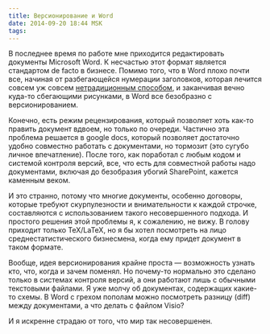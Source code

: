 ```yaml
---
title: Версионирование и Word
date: 2014-09-20 18:44 MSK
tags:
---
```


В последнее время по работе мне приходится редактировать документы Microsoft Word. К несчастью этот формат является
стандартом de facto в бизнесе. Помимо того, что в Word плохо почти все, начиная от разбегающейся нумерации
заголовков, которая лечится совсем уж совсем [нетрадиционным способом](http://word.mvps.org/faqs/numbering/NumberingExplained/NumberingInAction/HeadingNumbering.htm), и заканчивая вечно куда-то сбегающими рисунками, в Word все безобразно с версионированием.

Конечно, есть режим рецензирования, который позволяет хоть как-то править документ вдвоем, но только по очереди.
Частично эта проблема решается в google docs, который позволяет достаточно удобно совместно работать с документами, но
тормозит (это сугубо личное впечатление). После того, как поработал с любым кодом и системой контроля версий, все,
что есть для совместной работы надо документами, включая до безобразия убогий SharePoint, кажется каменным веком.

И это странно, потому что многие документы, особенно договоры, которые требуют скурпулезности и внимательности к каждой
строчке, составляются с использованием такого несовершенного подхода. И простого решения этой проблемы я, к сожалению,
не вижу. В голову приходит только TeX/LaTeX, но я бы хотел посмотреть на лицо среднестатистического бизнесмена, когда
ему придет документ в таком формате.

Вообще, идея версионирования крайне проста — возможность узнать кто, что, когда и зачем поменял. Но почему-то нормально
это сделано только в системах контроля версий, а они работают лишь с обычными текстовыми файлами.
Я уже молчу об документах, содержащих какие-то схемы. В Word с грехом пополам можно посмотреть разницу (diff) между
документами, а что делать с файлом Visio?

И я искренне страдаю от того, что мир так несовершенен.
